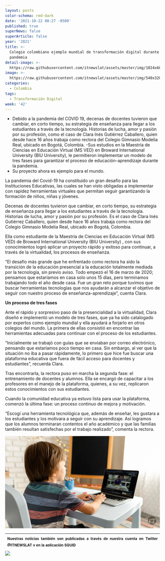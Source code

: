 ```yaml
---
layout: posts
color-schema: red-dark
date: '2021-10-22 08:27 -0500'
published: true
superNews: false
superArticle: false
year: '2021'
title: >-
  Colegio colombiano ejemplo mundial de transformación digital durante la
  pandemia
detail-image: >-
  https://raw.githubusercontent.com/itnewslat/assets/master/img/1024x680/clases-virtuales-g.jpg
image: >-
  https://raw.githubusercontent.com/itnewslat/assets/master/img/540x320/clases-virtuales-p.jpg
categories:
  - Colombia
tags:
  - Transformación Digital
week: '42'
---
```

- Debido a la pandemia del COVID 19, decenas de docentes tuvieron que cambiar, en corto tiempo, su estrategia de enseñanza para llegar a los estudiantes a través de la tecnología. Historias de lucha, amor y pasión por su profesión, como el caso de Clara Inés Gutiérrez Caballero, quien desde hace 16 años trabaja como rectora del Colegio Gimnasio Modelia Real, ubicado en Bogotá, Colombia.
-Sus estudios en la Maestría de Ciencias en Educación Virtual (MS VED) en Broward International University (BIU University), le permitieron implementar un modelo de tres fases para garantizar el proceso de educación-aprendizaje durante la pandemia.
- Su proyecto ahora es ejemplo para el mundo.

La pandemia del Covid-19 ha constituido un gran desafío para las Instituciones Educativas, las cuales se han visto obligadas a implementar con rapidez herramientas virtuales que permitan seguir garantizando la formación de niños, niñas y jóvenes.

Decenas de docentes tuvieron que cambiar, en corto tiempo, su estrategia de enseñanza para llegar a los estudiantes a través de la tecnología. Historias de lucha, amor y pasión por su profesión. Es el caso de Clara Inés Gutiérrez Caballero, quien desde hace 16 años trabaja como rectora del Colegio Gimnasio Modelia Real, ubicado en Bogotá, Colombia.

Ella como estudiante de la Maestría de Ciencias en Educación Virtual (MS VED) de Broward International University (BIU University) , con sus conocimientos logró aplicar un proyecto rápido y exitoso para continuar, a través de la virtualidad, los procesos de enseñanza.

 “El desafío más grande que he enfrentado como rectora ha sido la transición de la educación presencial a la educación totalmente mediada por la tecnología, sin previo aviso. Todo empezó el 16 de marzo de 2020; pensamos que estaríamos en casa solo unos 15 días, pero terminamos trabajando todo el año desde casa. Fue un gran reto porque tuvimos que buscar herramientas tecnologías que nos ayudarán a alcanzar el objetivo de seguir con nuestro proceso de enseñanza-aprendizaje”, cuenta Clara.

**Un proceso de tres fases**

Ante el rápido y sorpresivo paso de la presencialidad a la virtualidad, Clara diseñó e implementó un modelo de tres fases, que ya ha sido catalogado por expertos como ejemplo mundial y ella ayudará a forjarlo en otros colegios del mundo. La primera de ellas consistió en encontrar las herramientas adecuadas para continuar con el proceso de los estudiantes.

“Inicialmente se trabajó con guías que se enviaban por correo electrónico, pensando que estaríamos poco tiempo en casa. Sin embargo, al ver que la situación no iba a pasar rápidamente, lo primero que hice fue buscar una plataforma educativa que fuera de fácil acceso para docentes y estudiantes”, recuerda Clara.

Tras encontrarla, la rectora puso en marcha la segunda fase: el entrenamiento de docentes y alumnos. Ella se encargó de capacitar a los profesores en el manejo de la plataforma, quienes, a su vez, replicaron estos conocimientos con sus estudiantes.

Cuando la comunidad educativa ya estuvo lista para usar la plataforma, comenzó la última fase: un proceso continuo de mejora y motivación.

“Escogí una herramienta tecnológica que, además de enseñar, les gustara a los estudiantes y los motivara a seguir con su aprendizaje. Así logramos que los alumnos terminaran contentos el año académico y que las familias también resultan satisfechas por el trabajo realizado”, comenta la rectora.

![](https://raw.githubusercontent.com/itnewslat/assets/master/img/540x320/clases-virtuales-p.jpg)

<table style="height: 42px;" width="569">
<tbody>
<tr>
<td style="text-align: justify;"><sub><strong>Nuestras noticias también son publicadas a través de nuestra cuenta en Twitter <a href="https://twitter.com/itnewslat?lang=es">@ITNEWSLAT</a> y en la aplicación <a href="https://squidapp.co/en/">SQUID</a></strong></sub></td>
</tr>
</tbody>
</table>

<img src="https://tracker.metricool.com/c3po.jpg?hash=56f88a41e39ab42c063cc51676587a04"/>

